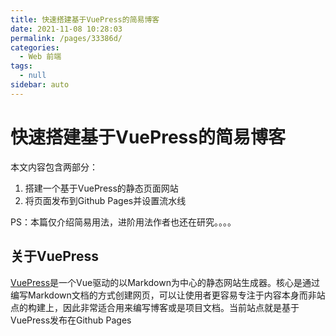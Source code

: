 ```yaml
---
title: 快速搭建基于VuePress的简易博客
date: 2021-11-08 10:28:03
permalink: /pages/33386d/
categories: 
  - Web 前端
tags: 
  - null
sidebar: auto
---
```

# 快速搭建基于VuePress的简易博客

本文内容包含两部分：

1. 搭建一个基于VuePress的静态页面网站
2. 将页面发布到Github Pages并设置流水线

PS：本篇仅介绍简易用法，进阶用法作者也还在研究。。。。

## 关于VuePress

[VuePress](https://vuepress.vuejs.org/zh/)是一个Vue驱动的以Markdown为中心的静态网站生成器。核心是通过编写Markdown文档的方式创建网页，可以让使用者更容易专注于内容本身而非站点的构建上，因此非常适合用来编写博客或是项目文档。当前站点就是基于VuePress发布在Github Pages
